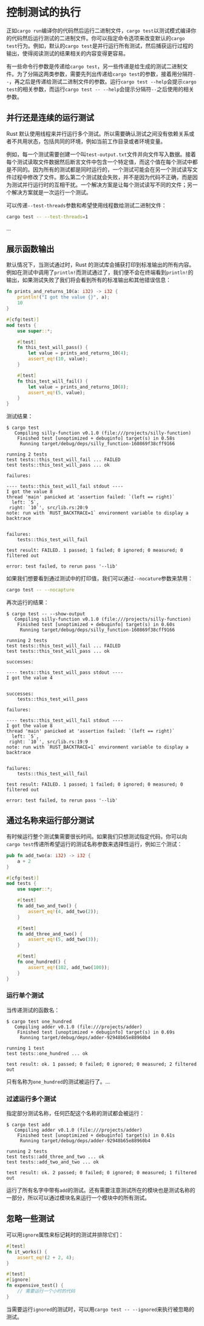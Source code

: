 # 控制测试的执行

正如`cargo run`编译你的代码然后运行二进制文件，`cargo test`以测试模式编译你的代码然后运行测试的二进制文件。你可以指定命令选项来改变默认的`cargo test`行为。例如，默认的`cargo test`是并行运行所有测试，然后捕获运行过程的输出，使得阅读测试的结果相关的内容变得更容易。

有一些命令行参数是传递给`cargo test`，另一些传递是给生成的测试二进制文件。为了分隔这两类参数，需要先列出传递给`cargo test`的参数，接着用分隔符`--`，再之后是传递给测试二进制文件的参数。运行`cargo test --help`会提示`cargo test`的相关参数，而运行`cargo test -- --help`会提示分隔符`--`之后使用的相关参数。

## 并行还是连续的运行测试

Rust 默认使用线程来并行运行多个测试。所以需要确认测试之间没有依赖关系或者不共用状态，包括共同的环境，例如当前工作目录或者环境变量。

例如，每一个测试需要创建一个叫`test-output.txt`文件并向文件写入数据。接着每个测试读取文件数据然后断言文件中包含一个特定值，而这个值在每个测试中都是不同的。因为所有的测试都是同时运行的，一个测试可能会在另一个测试读写文件过程中修改了文件。那么第二个测试就会失败，并不是因为代码不正确，而是因为测试并行运行时的互相干扰。一个解决方案是让每个测试读写不同的文件；另一个解决方案就是一次运行一个测试。

可以传递`--test-threads`参数和希望使用线程数给测试二进制文件：

```bash
cargo test -- --test-threads=1
```

...

## 展示函数输出

默认情况下，当测试通过时，Rust 的测试库会捕获打印到标准输出的所有内容。例如在测试中调用了`println!`而测试通过了，我们便不会在终端看到`println!`的输出，如果测试失败了我们将会看到所有的标准输出和其他错误信息：

```rust
fn prints_and_returns_10(a: i32) -> i32 {
    println!("I got the value {}", a);
    10
}

#[cfg(test)]
mod tests {
    use super::*;

    #[test]
    fn this_test_will_pass() {
        let value = prints_and_returns_10(4);
        assert_eq!(10, value);
    }

    #[test]
    fn this_test_will_fail() {
        let value = prints_and_returns_10(8);
        assert_eq!(5, value);
    }
}
```

测试结果：

```null
$ cargo test
   Compiling silly-function v0.1.0 (file:///projects/silly-function)
    Finished test [unoptimized + debuginfo] target(s) in 0.58s
     Running target/debug/deps/silly_function-160869f38cff9166

running 2 tests
test tests::this_test_will_fail ... FAILED
test tests::this_test_will_pass ... ok

failures:

---- tests::this_test_will_fail stdout ----
I got the value 8
thread 'main' panicked at 'assertion failed: `(left == right)`
  left: `5`,
 right: `10`', src/lib.rs:20:9
note: run with `RUST_BACKTRACE=1` environment variable to display a backtrace


failures:
    tests::this_test_will_fail

test result: FAILED. 1 passed; 1 failed; 0 ignored; 0 measured; 0 filtered out

error: test failed, to rerun pass '--lib'
```

如果我们想要看到通过测试中的打印值，我们可以通过`--nocature`参数来禁用：

```bash
cargo test -- --nocapture
```

再次运行的结果：

```null
$ cargo test -- --show-output
   Compiling silly-function v0.1.0 (file:///projects/silly-function)
    Finished test [unoptimized + debuginfo] target(s) in 0.60s
     Running target/debug/deps/silly_function-160869f38cff9166

running 2 tests
test tests::this_test_will_fail ... FAILED
test tests::this_test_will_pass ... ok

successes:

---- tests::this_test_will_pass stdout ----
I got the value 4


successes:
    tests::this_test_will_pass

failures:

---- tests::this_test_will_fail stdout ----
I got the value 8
thread 'main' panicked at 'assertion failed: `(left == right)`
  left: `5`,
 right: `10`', src/lib.rs:19:9
note: run with `RUST_BACKTRACE=1` environment variable to display a backtrace


failures:
    tests::this_test_will_fail

test result: FAILED. 1 passed; 1 failed; 0 ignored; 0 measured; 0 filtered out

error: test failed, to rerun pass '--lib'
```

## 通过名称来运行部分测试

有时候运行整个测试集需要很长时间。如果我们只想测试指定代码，你可以向`cargo test`传递所希望运行的测试名称参数来选择性运行，例如三个测试：

```rust
pub fn add_two(a: i32) -> i32 {
    a + 2
}

#[cfg(test)]
mod tests {
    use super::*;

    #[test]
    fn add_two_and_two() {
        assert_eq!(4, add_two(2));
    }

    #[test]
    fn add_three_and_two() {
        assert_eq!(5, add_two(3));
    }

    #[test]
    fn one_hundred() {
        assert_eq!(102, add_two(100));
    }
}
```

### 运行单个测试

当传递测试的函数名：

```null
$ cargo test one_hundred
   Compiling adder v0.1.0 (file:///projects/adder)
    Finished test [unoptimized + debuginfo] target(s) in 0.69s
     Running target/debug/deps/adder-92948b65e88960b4

running 1 test
test tests::one_hundred ... ok

test result: ok. 1 passed; 0 failed; 0 ignored; 0 measured; 2 filtered out
```

只有名称为`one_hundred`的测试被运行了。...

### 过滤运行多个测试

指定部分测试名称，任何匹配这个名称的测试都会被运行：

```null
$ cargo test add
   Compiling adder v0.1.0 (file:///projects/adder)
    Finished test [unoptimized + debuginfo] target(s) in 0.61s
     Running target/debug/deps/adder-92948b65e88960b4

running 2 tests
test tests::add_three_and_two ... ok
test tests::add_two_and_two ... ok

test result: ok. 2 passed; 0 failed; 0 ignored; 0 measured; 1 filtered out
```

运行了所有名字中带有`add`的测试。还有需要注意测试所在的模块也是测试名称的一部分，所以可以通过模块名来运行一个模块中的所有测试。

## 忽略一些测试

可以用`ignore`属性来标记耗时的测试并排除它们：

```rust
#[test]
fn it_works() {
    assert_eq!(2 + 2, 4);
}

#[test]
#[ignore]
fn expensive_test() {
    // 需要运行一个小时的代码
}
```

当需要运行`ignored`的测试时，可以用`cargo test -- --ignored`来执行被忽略的测试。
